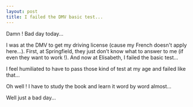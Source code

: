 ```yaml
---
layout: post
title: I failed the DMV basic test...
---
```


Damn ! Bad day today...

I was at the DMV to get my driving license (cause my French doesn't apply here...). First, at Springfield, they just don’t know what to answer to me (if even they want to work !). And now at Elisabeth, I failed the basic test...

I feel humiliated to have to pass those kind of test at my age and failed like that...

Oh well ! I have to study the book and learn it word by word almost...

Well just a bad day...